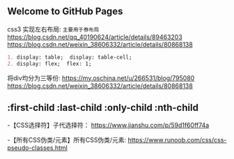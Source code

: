 ## Welcome to GitHub Pages

css3 实现左右布局: `主要用于券布局`
https://blog.csdn.net/qq_40190624/article/details/89463203
https://blog.csdn.net/weixin_38606332/article/details/80868138
```markdown
1. display: table;  display: table-cell;
2. display: flex;  flex: 1;
```

将div均分为三等份:
https://my.oschina.net/u/266531/blog/795080
https://blog.csdn.net/weixin_38606332/article/details/80868138

## :first-child  :last-child  :only-child  :nth-child  
-【CSS选择符】子代选择符：
https://www.jianshu.com/p/59d1f60ff74a

-【所有CSS伪类/元素】所有CSS伪类/元素: 
https://www.runoob.com/css/css-pseudo-classes.html
